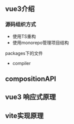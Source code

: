 ## vue3介绍
### 源码组织方式
+ 使用TS重构
+ 使用monorepo管理项目结构

packages下的文件
+ compiler
## compositionAPI

## vue3 响应式原理

## vite实现原理